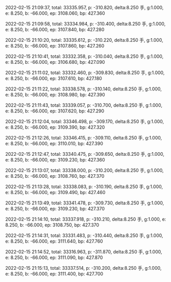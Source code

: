 2022-02-15 21:09:37, total: 33335.957, p: -310.820, delta:8.250 手, g:1.000, e: 8.250, b: -66.000, ep: 3108.060, bp: 427.360

2022-02-15 21:09:58, total: 33334.984, p: -310.400, delta:8.250 手, g:1.000, e: 8.250, b: -66.000, ep: 3107.840, bp: 427.280

2022-02-15 21:10:20, total: 33335.612, p: -310.220, delta:8.250 手, g:1.000, e: 8.250, b: -66.000, ep: 3107.860, bp: 427.260

2022-02-15 21:10:41, total: 33332.358, p: -310.040, delta:8.250 手, g:1.000, e: 8.250, b: -66.000, ep: 3106.680, bp: 427.090

2022-02-15 21:11:02, total: 33332.460, p: -309.830, delta:8.250 手, g:1.000, e: 8.250, b: -66.000, ep: 3107.610, bp: 427.180

2022-02-15 21:11:22, total: 33338.578, p: -310.140, delta:8.250 手, g:1.000, e: 8.250, b: -66.000, ep: 3108.980, bp: 427.390

2022-02-15 21:11:43, total: 33339.057, p: -310.700, delta:8.250 手, g:1.000, e: 8.250, b: -66.000, ep: 3107.620, bp: 427.290

2022-02-15 21:12:04, total: 33346.498, p: -309.170, delta:8.250 手, g:1.000, e: 8.250, b: -66.000, ep: 3109.390, bp: 427.320

2022-02-15 21:12:26, total: 33346.415, p: -309.110, delta:8.250 手, g:1.000, e: 8.250, b: -66.000, ep: 3110.010, bp: 427.390

2022-02-15 21:12:47, total: 33340.475, p: -309.650, delta:8.250 手, g:1.000, e: 8.250, b: -66.000, ep: 3109.230, bp: 427.360

2022-02-15 21:13:07, total: 33338.000, p: -310.200, delta:8.250 手, g:1.000, e: 8.250, b: -66.000, ep: 3108.760, bp: 427.370

2022-02-15 21:13:28, total: 33338.083, p: -310.190, delta:8.250 手, g:1.000, e: 8.250, b: -66.000, ep: 3109.490, bp: 427.460

2022-02-15 21:13:49, total: 33341.478, p: -309.730, delta:8.250 手, g:1.000, e: 8.250, b: -66.000, ep: 3109.230, bp: 427.370

2022-02-15 21:14:10, total: 33337.918, p: -310.210, delta:8.250 手, g:1.000, e: 8.250, b: -66.000, ep: 3108.750, bp: 427.370

2022-02-15 21:14:31, total: 33331.483, p: -310.440, delta:8.250 手, g:1.000, e: 8.250, b: -66.000, ep: 3111.640, bp: 427.760

2022-02-15 21:14:52, total: 33316.963, p: -311.870, delta:8.250 手, g:1.000, e: 8.250, b: -66.000, ep: 3111.090, bp: 427.870

2022-02-15 21:15:13, total: 33337.514, p: -310.200, delta:8.250 手, g:1.000, e: 8.250, b: -66.000, ep: 3111.400, bp: 427.700